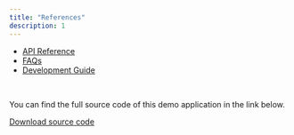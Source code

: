 ```yaml
---
title: "References"
description: 1
---
```

<ul>
<li><a href="https://developer.huawei.com/consumer/en/doc/development/HMSCore-References-V5/awareness-barrier-locationbarrier-0000001050164124-V5" target="_blank">API Reference</a></li>
<li><a href="https://developer.huawei.com/consumer/en/doc/development/HMSCore-Guides/faq-0000001050750085" target="_blank">FAQs</a></li>
<li><a href="https://developer.huawei.com/consumer/en/doc/development/HMSCore-Guides/before-you-start-0000001050144954" target="_blank">Development Guide</a></li>
</ul>
</br>
<p>You can find the full source code of this demo application in the link below.</p>
<p><a href="https://github.com/tolunayozturk/hms-locationbarrierdemo" target="_blank"><paper-button class="colored" raised><iron-icon icon="file-download"></iron-icon>Download source code</paper-button></a></p>

